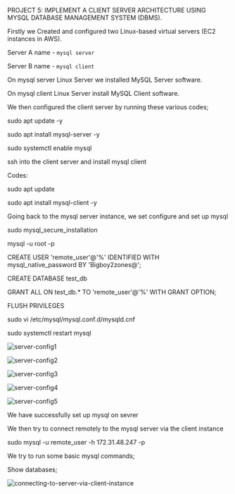 PROJECT 5: IMPLEMENT A CLIENT SERVER ARCHITECTURE USING MYSQL DATABASE MANAGEMENT SYSTEM (DBMS).

Firstly we Created and configured two Linux-based virtual servers (EC2 instances in AWS).

Server A name - `mysql server`

Server B name - `mysql client`

On mysql server Linux Server we installed MySQL Server software.

On mysql client Linux Server install MySQL Client software.

We then configured the client server by running these various codes;

sudo apt update -y

sudo apt install mysql-server -y

sudo systemctl enable mysql

ssh into the client server and install mysql client

Codes:

sudo apt update

sudo apt install mysql-client -y

Going back to the mysql server instance, we set configure and set up mysql

sudo mysql_secure_installation

mysql -u root -p

CREATE USER 'remote_user'@'%' IDENTIFIED WITH mysql_native_password BY 'Bigboy2zones@';

CREATE DATABASE test_db

GRANT ALL ON test_db.* TO 'remote_user'@'%' WITH GRANT OPTION;

FLUSH PRIVILEGES

sudo vi /etc/mysql/mysql.conf.d/mysqld.cnf

sudo systemctl restart mysql

![server-config1](https://user-images.githubusercontent.com/111616140/231011209-808e5967-c940-4050-a25a-291944461a0f.jpg)

![server-config2](https://user-images.githubusercontent.com/111616140/231011223-74da2c8d-d3a6-4fb9-b7a3-b108500ab649.jpg)

![server-config3](https://user-images.githubusercontent.com/111616140/231011233-f31cb294-13d8-4d4e-82a8-d0a1d7873740.jpg)

![server-config4](https://user-images.githubusercontent.com/111616140/231011245-d9e538c4-5770-48c7-b76b-b83e5957f18f.jpg)

![server-config5](https://user-images.githubusercontent.com/111616140/231011261-f797480d-af4b-4ff0-8a07-7c6bc0712be3.jpg)


We have successfully set up mysql on sevrer 

We then try to connect remotely to the mysql server via the client instance

sudo mysql -u remote_user -h 172.31.48.247 -p

We try to run some basic mysql commands;

Show databases;

![connecting-to-server-via-client-instance](https://user-images.githubusercontent.com/111616140/231011288-c1e4284c-bc8e-4141-b993-77a016346230.jpg)
